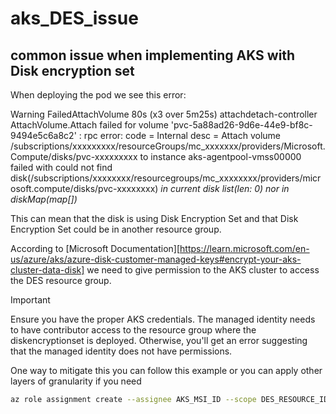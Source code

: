 # aks_DES_issue
## common issue when implementing AKS with Disk encryption set

When deploying the pod we see this error:

Warning  FailedAttachVolume  80s (x3 over 5m25s)  attachdetach-controller  AttachVolume.Attach failed for volume 'pvc-5a88ad26-9d6e-44e9-bf8c-9494e5c6a8c2' : rpc error: code = Internal desc = Attach volume /subscriptions/xxxxxxxxx/resourceGroups/mc_xxxxxxx/providers/Microsoft.Compute/disks/pvc-xxxxxxxxx to instance aks-agentpool-vmss00000 failed with could not find disk(/subscriptions/xxxxxxxx/resourcegroups/mc_xxxxxxxx/providers/microsoft.compute/disks/pvc-xxxxxxxx) *in current disk list(len: 0) nor in diskMap(map[])*

This can mean that the disk is using Disk Encryption Set and that Disk Encryption Set could be in another resource group.

According to [Microsoft Documentation][https://learn.microsoft.com/en-us/azure/aks/azure-disk-customer-managed-keys#encrypt-your-aks-cluster-data-disk] we need to give permission to the AKS cluster to access the DES resource group.

> [!IMPORTANT]  
> Ensure you have the proper AKS credentials. The managed identity needs to have contributor access to the resource group where the diskencryptionset is deployed. Otherwise, you'll get an error suggesting that the managed identity does not have permissions.

One way to mitigate this you can follow this example or you can apply other layers of granularity if you need

```bash
az role assignment create --assignee AKS_MSI_ID --scope DES_RESOURCE_ID --role Reader
```
